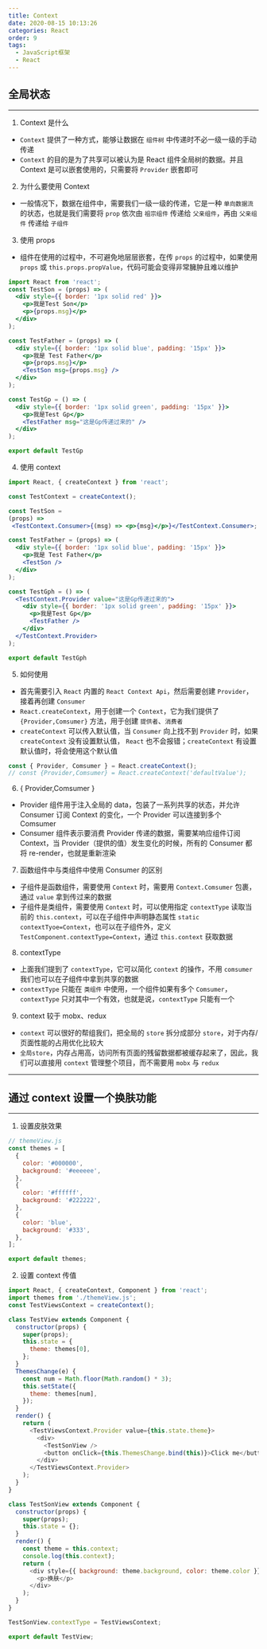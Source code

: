 ```yaml
---
title: Context
date: 2020-08-15 10:13:26
categories: React
order: 9
tags:
  - JavaScript框架
  - React
---
```



## 全局状态

---

1. Context 是什么

- `Context` 提供了一种方式，能够让数据在 `组件树` 中传递时不必一级一级的手动传递
- `Context` 的目的是为了共享可以被认为是 React 组件全局树的数据。并且 Context 是可以嵌套使用的，只需要将 `Provider` 嵌套即可

2. 为什么要使用 Context

- 一般情况下，数据在组件中，需要我们一级一级的传递，它是一种 `单向数据流` 的状态，也就是我们需要将 `prop` 依次由 `祖宗组件` 传递给 `父亲组件`，再由 `父亲组件` 传递给 `子组件`

3. 使用 props

- 组件在使用的过程中，不可避免地层层嵌套，在传 `props` 的过程中，如果使用 `props` 或 `this.props.propValue`，代码可能会变得非常臃肿且难以维护


```jsx
import React from 'react';
const TestSon = (props) => (
  <div style={{ border: '1px solid red' }}>
    <p>我是Test Son</p>
    <p>{props.msg}</p>
  </div>
);

const TestFather = (props) => (
  <div style={{ border: '1px solid blue', padding: '15px' }}>
    <p>我是 Test Father</p>
    <p>{props.msg}</p>
    <TestSon msg={props.msg} />
  </div>
);

const TestGp = () => (
  <div style={{ border: '1px solid green', padding: '15px' }}>
    <p>我是Test Gp</p>
    <TestFather msg="这是Gp传递过来的" />
  </div>
);

export default TestGp
```

4. 使用 context

```jsx
import React, { createContext } from 'react';

const TestContext = createContext();

const TestSon = 
(props) =>
 <TestContext.Consumer>{(msg) => <p>{msg}</p>}</TestContext.Consumer>;

const TestFather = (props) => (
  <div style={{ border: '1px solid blue', padding: '15px' }}>
    <p>我是 Test Father</p>
    <TestSon />
  </div>
);

const TestGph = () => (
  <TestContext.Provider value="这是Gp传递过来的">
    <div style={{ border: '1px solid green', padding: '15px' }}>
      <p>我是Test Gp</p>
      <TestFather />
    </div>
  </TestContext.Provider>
);

export default TestGph
```

5. 如何使用

- 首先需要引入 `React` 内置的 `React Context Api`，然后需要创建 `Provider`，接着再创建 `Consumer`
- `React.createContext`，用于创建一个 `Context`，它为我们提供了 `{Provider,Comsumer}` 方法，用于创建 `提供者`、`消费者`
- `createContext` 可以传入默认值，当 `Consumer` 向上找不到 `Provider` 时，如果 `createContext` 没有设置默认值， `React` 也不会报错；`createContext` 有设置默认值时，将会使用这个默认值

```js
const { Provider, Comsumer } = React.createContext();
// const {Provider,Comsumer} = React.createContext('defaultValue');
```

6. { Provider,Comsumer }

- Provider 组件用于注入全局的 data，包装了一系列共享的状态，并允许 Consumer 订阅 Context 的变化，一个 Provider 可以连接到多个 Comsumer
- Consumer 组件表示要消费 Provider 传递的数据，需要某响应组件订阅 Context，当 Provider（提供的值）发生变化的时候，所有的 Consumer 都将 re-render，也就是重新渲染

7. 函数组件中与类组件中使用 Consumer 的区别

- 子组件是函数组件，需要使用 `Context` 时，需要用 `Context.Comsumer` 包裹，通过 `value` 拿到传过来的数据
- 子组件是类组件，需要使用 `Context` 时，可以使用指定 `contextType` 读取当前的 `this.context`，可以在子组件中声明静态属性 `static contextTyoe=Context`，也可以在子组件外，定义 `TestComponent.contextType=Context`，通过 `this.context` 获取数据

8. contextType

- 上面我们提到了 `contextType`，它可以简化 `context` 的操作，不用 `comsumer` 我们也可以在子组件中拿到共享的数据
- `contextType` 只能在 `类组件` 中使用，一个组件如果有多个 `Comsumer`，`contextType` 只对其中一个有效，也就是说，`contextType` 只能有一个

9. context 较于 mobx、redux

- `context` 可以很好的帮组我们，把全局的 `store` 拆分成部分 `store`，对于内存/页面性能的占用优化比较大
- `全局store`，内存占用高，访问所有页面的残留数据都被缓存起来了，因此，我们可以直接用 `context` 管理整个项目，而不需要用 `mobx` 与 `redux`

---

## 通过 context 设置一个换肤功能

---

1. 设置皮肤效果

```js
// themeView.js
const themes = [
  {
    color: '#000000',
    background: '#eeeeee',
  },
  {
    color: '#ffffff',
    background: '#222222',
  },
  {
    color: 'blue',
    background: '#333',
  },
];

export default themes;
```

2. 设置 context 传值

```js
import React, { createContext, Component } from 'react';
import themes from './themeView.js';
const TestViewsContext = createContext();

class TestView extends Component {
  constructor(props) {
    super(props);
    this.state = {
      theme: themes[0],
    };
  }
  ThemesChange(e) {
    const num = Math.floor(Math.random() * 3);
    this.setState({
      theme: themes[num],
    });
  }
  render() {
    return (
      <TestViewsContext.Provider value={this.state.theme}>
        <div>
          <TestSonView />
          <button onClick={this.ThemesChange.bind(this)}>Click me</button>
        </div>
      </TestViewsContext.Provider>
    );
  }
}

class TestSonView extends Component {
  constructor(props) {
    super(props);
    this.state = {};
  }
  render() {
    const theme = this.context;
    console.log(this.context);
    return (
      <div style={{ background: theme.background, color: theme.color }}>
        <p>换肤</p>
      </div>
    );
  }
}

TestSonView.contextType = TestViewsContext;

export default TestView;
```
